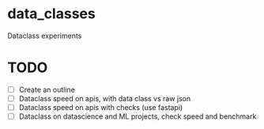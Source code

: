 # data_classes
Dataclass experiments

# TODO

- [ ] Create an outline
- [ ] Dataclass speed on apis, with data class vs raw json
- [ ] Dataclass speed on apis with checks (use fastapi)
- [ ] Dataclass on datascience and ML projects, check speed and benchmark
